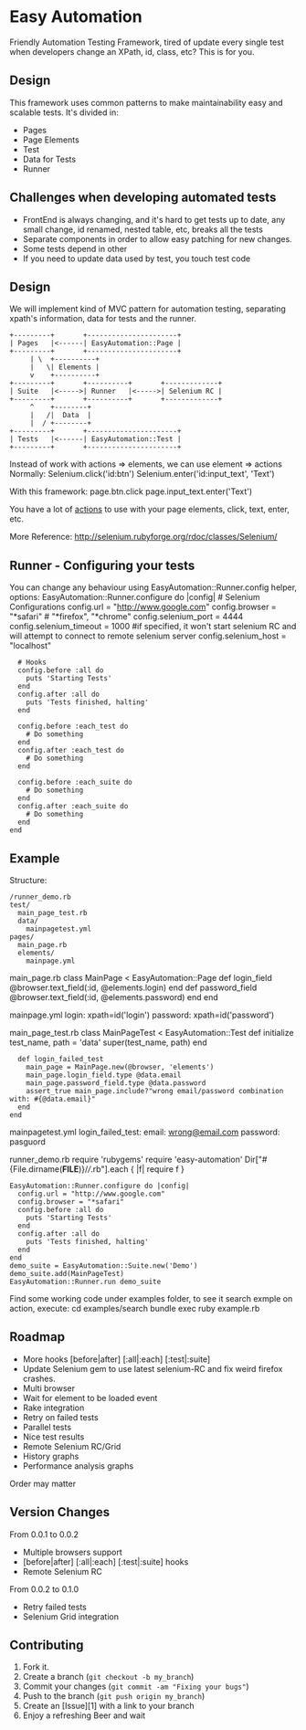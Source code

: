 Easy Automation
===============

Friendly Automation Testing Framework, tired of update every single test when developers change an XPath, id, class, etc? This is for you.

Design
------

This framework uses common patterns to make maintainability easy and scalable tests. It's divided in:

* Pages
* Page Elements
* Test
* Data for Tests
* Runner

Challenges when developing automated tests
------

* FrontEnd is always changing, and it's hard to get tests up to date, any small change, id renamed, nested table, etc, breaks all the tests
* Separate components in order to allow easy patching for new changes.
* Some tests depend in other
* If you need to update data used by test, you touch test code

Design
------

We will implement kind of MVC pattern for automation testing, separating xpath's information, data for tests and the runner.

    +---------+       +----------------------+
    | Pages   |<------| EasyAutomation::Page |
    +---------+       +----------------------+
         | \  +----------+
         |   \| Elements |
         v    +----------+
    +---------+       +----------+       +-------------+
    | Suite   |<----->| Runner   |<----->| Selenium RC |
    +---------+       +----------+       +-------------+
         ^    +--------+
         |   /|  Data  |
         |  / +--------+
    +---------+       +----------------------+
    | Tests   |<------| EasyAutomation::Test |
    +---------+       +----------------------+

Instead of work with actions => elements, we can use element => actions
Normally:
    Selenium.click('id:btn')
    Selenium.enter('id:input_text', 'Text')

With this framework:
    page.btn.click
    page.input_text.enter('Text')

You have a lot of [actions](http://selenium.rubyforge.org/rdoc/classes/Selenium/WebPage.html) to use with your page elements, click, text, enter, etc.

More Reference: http://selenium.rubyforge.org/rdoc/classes/Selenium/

Runner - Configuring your tests
------
You can change any behaviour using EasyAutomation::Runner.config helper, options:
    EasyAutomation::Runner.configure do |config|
      # Selenium Configurations
      config.url = "http://www.google.com"
      config.browser = "*safari" # "*firefox", "*chrome"
      config.selenium_port = 4444
      config.selenium_timeout = 1000
      #if specified, it won't start selenium RC and will attempt to connect to remote selenium server
      config.selenium_host = "localhost"

      # Hooks
      config.before :all do
        puts 'Starting Tests'
      end
      config.after :all do
        puts 'Tests finished, halting'
      end

      config.before :each_test do
        # Do something
      end
      config.after :each_test do
        # Do something
      end

      config.before :each_suite do
        # Do something
      end
      config.after :each_suite do
        # Do something
      end
    end

Example
-------
Structure:

    /runner_demo.rb
    test/
      main_page_test.rb
      data/
        mainpagetest.yml
    pages/
      main_page.rb
      elements/
        mainpage.yml

main_page.rb
    class MainPage < EasyAutomation::Page
      def login_field
        @browser.text_field(:id, @elements.login)
      end
      def password_field
        @browser.text_field(:id, @elements.password)
      end
    end

mainpage.yml
    login: xpath=id('login')
    password: xpath=id('password')

main_page_test.rb
    class MainPageTest < EasyAutomation::Test
      def initialize test_name, path = 'data'
        super(test_name, path)
      end

      def login_failed_test
        main_page = MainPage.new(@browser, 'elements')
        main_page.login_field.type @data.email
        main_page.password_field.type @data.password
        assert_true main_page.include?"wrong email/password combination with: #{@data.email}"
      end
    end

mainpagetest.yml
    login_failed_test:
      email: wrong@email.com
      password: pasguord

runner_demo.rb
    require 'rubygems'
    require 'easy-automation'
    Dir["#{File.dirname(__FILE__)}/*/*.rb"].each { |f| require f }

    EasyAutomation::Runner.configure do |config|
      config.url = "http://www.google.com"
      config.browser = "*safari"
      config.before :all do
        puts 'Starting Tests'
      end
      config.after :all do
        puts 'Tests finished, halting'
      end
    end
    demo_suite = EasyAutomation::Suite.new('Demo')
    demo_suite.add(MainPageTest)
    EasyAutomation::Runner.run demo_suite

Find some working code under examples folder, to see it search exmple on action, execute:
    cd examples/search
    bundle exec ruby example.rb

Roadmap
-------
* More hooks [before|after] [:all|:each] [:test|:suite]
* Update Selenium gem to use latest selenium-RC and fix weird firefox crashes.
* Multi browser
* Wait for element to be loaded event
* Rake integration
* Retry on failed tests
* Parallel tests
* Nice test results
* Remote Selenium RC/Grid
* History graphs
* Performance analysis graphs

Order may matter


Version Changes
--------
From 0.0.1 to 0.0.2
* Multiple browsers support
* [before|after] [:all|:each] [:test|:suite] hooks
* Remote Selenium RC

From 0.0.2 to 0.1.0
* Retry failed tests
* Selenium Grid integration

Contributing
------------

1. Fork it.
2. Create a branch (`git checkout -b my_branch`)
3. Commit your changes (`git commit -am "Fixing your bugs"`)
4. Push to the branch (`git push origin my_branch`)
5. Create an [Issue][1] with a link to your branch
6. Enjoy a refreshing Beer and wait
